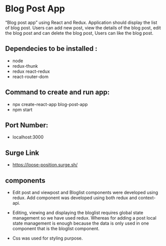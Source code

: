 # Blog Post App

“Blog post app” using React and Redux. Application should display the list of blog post. Users can add new post, view the details of the blog post, edit the blog post and can delete the blog post, Users can like the blog post.

## Dependecies to be installed :

- node
- redux-thunk
- redux react-redux
- react-router-dom

## Command to create and run app:

- npx create-react-app blog-post-app
- npm start

## Port Number: 

- localhost:3000

## Surge Link

- https://loose-position.surge.sh/

## components

- Edit post and viewpost and Bloglist components were developed using redux. 
Add component was developed using both redux and context-api.

- Editing, viewing and displaying the bloglist requires global state management so we have used redux. Whereas for adding a post local state management is enough because the data is only used in one component that is the bloglist component.

- Css was used for styling purpose.
